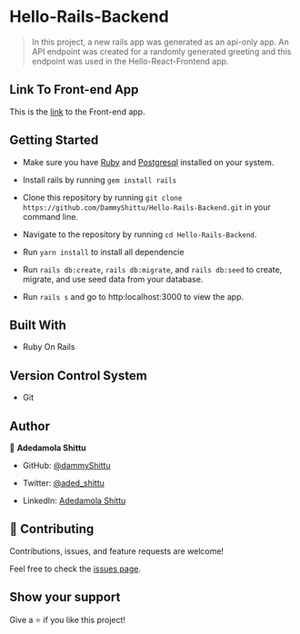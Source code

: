 # Hello-Rails-Backend

> In this project, a new rails app was generated as an api-only app. An API endpoint was created for a randomly generated greeting  and this endpoint was used in the Hello-React-Frontend app.

## Link To Front-end App

This is the [link](https://github.com/DammyShittu/Hello-React-Front-End) to the Front-end app.

## Getting Started

- Make sure you have [Ruby](https://www.ruby-lang.org/en/documentation/installation/) and [Postgresql](https://www.postgresql.org/download/) installed on your system.

- Install rails by running `gem install rails`

- Clone this repository by running `git clone https://github.com/DammyShittu/Hello-Rails-Backend.git` in your command line.

- Navigate to the repository by running `cd Hello-Rails-Backend`.

- Run `yarn install` to install all dependencie

- Run `rails db:create`, `rails db:migrate`, and `rails db:seed`  to create, migrate, and use seed data from your database.

- Run `rails s` and go to http:localhost:3000 to view the app.

## Built With

- Ruby On Rails

## Version Control System

- Git

## Author

👤 **Adedamola Shittu**

- GitHub: [@dammyShittu](https://github.com/DammyShittu/)

- Twitter: [@aded_shittu](https://twitter.com/aded_shittu/)

- LinkedIn: [Adedamola Shittu](https://www.linkedin.com/in/adedamolashittu/)


## 🤝 Contributing

Contributions, issues, and feature requests are welcome!

Feel free to check the [issues page](https://github.com/DammyShittu/Hello-Rails-Backend/issues).

## Show your support

Give a ⭐️ if you like this project!
